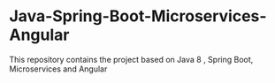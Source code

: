 # Java-Spring-Boot-Microservices-Angular
This repository contains the project based on Java 8 , Spring Boot, Microservices and Angular
